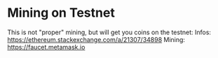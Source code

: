 # Mining on Testnet

This is not "proper" mining, but will get you coins on the testnet:
Infos: <https://ethereum.stackexchange.com/a/21307/34898>
Mining: <https://faucet.metamask.io>
